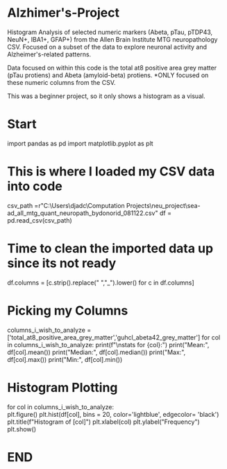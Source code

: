 # Alzhimer's-Project
Histogram Analysis of selected numeric markers (Abeta, pTau, pTDP43, NeuN+, IBA1+, GFAP+) from the Allen Brain Institute MTG neuropathology CSV. Focused on a subset of the data to explore neuronal activity and Alzheimer's-related patterns.

Data focused on within this code is the total at8 positive area grey matter (pTau protiens) and Abeta (amyloid-beta) protiens. *ONLY focused on these numeric columns from the CSV. 

This was a beginner project, so it only shows a histogram as a visual. 

# Start

import pandas as pd
import matplotlib.pyplot as plt

# This is where I loaded my CSV data into code

csv_path =r"C:\Users\djadc\Computation Projects\neu_project\sea-ad_all_mtg_quant_neuropath_bydonorid_081122.csv"
df = pd.read_csv(csv_path)


# Time to clean the imported data up since its not ready
df.columns = [c.strip().replace(" ","_").lower() for c in df.columns]

# Picking my Columns

columns_i_wish_to_analyze = ['total_at8_positive_area_grey_matter','guhcl_abeta42_grey_matter']
for col in columns_i_wish_to_analyze:
    print(f"\nstats for {col}:")
    print("Mean:", df[col].mean())
    print("Median:", df[col].median())
    print("Max:", df[col].max())
    print("Min:", df[col].min())

# Histogram Plotting
for col in columns_i_wish_to_analyze:                                                           
    plt.figure()
    plt.hist(df[col], bins = 20, color='lightblue', edgecolor= 'black')
    plt.title(f"Histogram of [col]")
    plt.xlabel(col)
    plt.ylabel("Frequency")
    plt.show()

  # END
